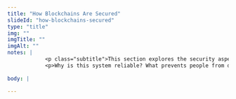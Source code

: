 ```yaml
--- 
title: "How Blockchains Are Secured"
slideId: "how-blockchains-secured"
type: "title"
img: ""
imgTitle: ""
imgAlt: ""
notes: | 
            <p class="subtitle">This section explores the security aspects of blockchain technology.</p>
            <p>Why is this system reliable? What prevents people from doing bad things on a blockchain?</p>
        
body: | 
        
---
```

